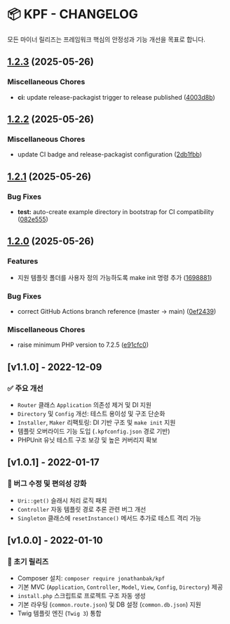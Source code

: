 # 📦 KPF - CHANGELOG

모든 마이너 릴리즈는 프레임워크 핵심의 안정성과 기능 개선을 목표로 합니다.

## [1.2.3](https://github.com/jonathanbak/kpf/compare/v1.2.2...v1.2.3) (2025-05-26)


### Miscellaneous Chores

* **ci:** update release-packagist trigger to release published ([4003d8b](https://github.com/jonathanbak/kpf/commit/4003d8b253673c2a69072aa1bfb9542c81173575))

## [1.2.2](https://github.com/jonathanbak/kpf/compare/v1.2.1...v1.2.2) (2025-05-26)


### Miscellaneous Chores

* update CI badge and release-packagist configuration ([2db1fbb](https://github.com/jonathanbak/kpf/commit/2db1fbb81f1c4c651c21b8a6154b8670f0eca3e7))

## [1.2.1](https://github.com/jonathanbak/kpf/compare/v1.2.0...v1.2.1) (2025-05-26)


### Bug Fixes

* **test:** auto-create example directory in bootstrap for CI compatibility ([082e555](https://github.com/jonathanbak/kpf/commit/082e55588c16afcaeb991319fbfc030091473ac8))

## [1.2.0](https://github.com/jonathanbak/kpf/compare/v1.1.0...v1.2.0) (2025-05-26)


### Features

* 지원 템플릿 폴더를 사용자 정의 가능하도록 make init 명령 추가 ([1698881](https://github.com/jonathanbak/kpf/commit/169888113109fed5e75ddc8810b50808c0f5d48c))


### Bug Fixes

* correct GitHub Actions branch reference (master → main) ([0ef2439](https://github.com/jonathanbak/kpf/commit/0ef2439a40921d49878835facc3fff6f4e2c7ff3))


### Miscellaneous Chores

* raise minimum PHP version to 7.2.5 ([e91cfc0](https://github.com/jonathanbak/kpf/commit/e91cfc0bcab7d7b54319f9262246b1229c7d8a6d))

## [v1.1.0] - 2022-12-09
### ✅ 주요 개선
- `Router` 클래스 `Application` 의존성 제거 및 DI 지원
- `Directory` 및 `Config` 개선: 테스트 용이성 및 구조 단순화
- `Installer`, `Maker` 리팩토링: DI 기반 구조 및 `make init` 지원
- 템플릿 오버라이드 기능 도입 (`.kpfconfig.json` 경로 기반)
- PHPUnit 유닛 테스트 구조 보강 및 높은 커버리지 확보

## [v1.0.1] - 2022-01-17
### 🔧 버그 수정 및 편의성 강화
- `Uri::get()` 슬래시 처리 로직 패치
- `Controller` 자동 템플릿 경로 추론 관련 버그 개선
- `Singleton` 클래스에 `resetInstance()` 메서드 추가로 테스트 격리 가능

## [v1.0.0] - 2022-01-10
### 🚀 초기 릴리즈
- Composer 설치: `composer require jonathanbak/kpf`
- 기본 MVC (`Application`, `Controller`, `Model`, `View`, `Config`, `Directory`) 제공
- `install.php` 스크립트로 프로젝트 구조 자동 생성
- 기본 라우팅 (`common.route.json`) 및 DB 설정 (`common.db.json`) 지원
- Twig 템플릿 엔진 (`Twig 3`) 통합
